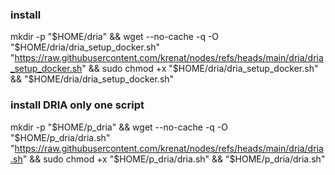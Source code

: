 ### install 
mkdir -p "$HOME/dria" && wget --no-cache -q -O "$HOME/dria/dria_setup_docker.sh" "https://raw.githubusercontent.com/krenat/nodes/refs/heads/main/dria/dria_setup_docker.sh" && sudo chmod +x "$HOME/dria/dria_setup_docker.sh" && "$HOME/dria/dria_setup_docker.sh"

### install DRIA only one script 
mkdir -p "$HOME/p_dria" && wget --no-cache -q -O "$HOME/p_dria/dria.sh" "https://raw.githubusercontent.com/krenat/nodes/refs/heads/main/dria/dria.sh" && sudo chmod +x "$HOME/p_dria/dria.sh" && "$HOME/p_dria/dria.sh"